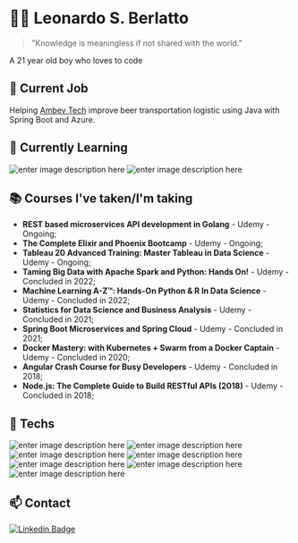 # :mage_man: Leonardo S. Berlatto
> "Knowledge is meaningless if not shared with the world."
>
A 21 year old boy who loves to code

## 📍 Current Job 
Helping [Ambev Tech](https://ambevtech.com.br) improve beer transportation logistic using Java with Spring Boot and Azure.

## 🌱 Currently Learning
![enter image description here](https://img.shields.io/badge/Tableau%20-1f447e.svg?&style=for-the-badge&logo=Tableau&logoColor=white)
![enter image description here](https://img.shields.io/badge/GO%20-5dc9e2.svg?&style=for-the-badge&logo=Go&logoColor=white)

## 📚 Courses I've taken/I'm taking
* **REST based microservices API development in Golang** - Udemy - Ongoing;
* **The Complete Elixir and Phoenix Bootcamp** - Udemy - Ongoing;
* **Tableau 20 Advanced Training: Master Tableau in Data Science** - Udemy - Ongoing; 
* **Taming Big Data with Apache Spark and Python: Hands On!** - Udemy - Concluded in 2022;
* **Machine Learning A-Z™: Hands-On Python & R In Data Science** - Udemy - Concluded in 2022;
* **Statistics for Data Science and Business Analysis** - Udemy - Concluded in 2021;
* **Spring Boot Microservices and Spring Cloud** - Udemy - Concluded in 2021;
* **Docker Mastery: with Kubernetes + Swarm from a Docker Captain** - Udemy - Concluded in 2020;
* **Angular Crash Course for Busy Developers** - Udemy - Concluded in 2018; 
* **Node.js: The Complete Guide to Build RESTful APIs (2018)** - Udemy - Concluded in 2018;

## 🔭 Techs 
![enter image description here](https://img.shields.io/badge/-Java-f1941c?style=for-the-badge&logo=Java&logoColor=white)
![enter image description here](https://img.shields.io/badge/-Spring-6DB33F?style=for-the-badge&logo=Spring&logoColor=white)
![enter image description here](https://img.shields.io/badge/-Python-3776ab?style=for-the-badge&logo=Python&logoColor=white)
![enter image description here](https://img.shields.io/badge/-Javascript-F7DF1E?style=for-the-badge&logo=JavaScript&logoColor=black)
![enter image description here](https://img.shields.io/badge/-React-61DAFB?style=for-the-badge&logo=React&logoColor=white) 
![enter image description here](https://img.shields.io/badge/-Angular-DD0031?style=for-the-badge&logo=Angular&logoColor=white)
![enter image description here](https://img.shields.io/badge/-NodeJS-339933?style=for-the-badge&logo=Node.JS&logoColor=white)


## 📫 Contact
[![Linkedin Badge](https://img.shields.io/badge/-LinkedIn-blue?style=for-the-badge&logo=Linkedin&logoColor=white&link=https://www.linkedin.com/public-profile/in/leonardo-berlatto-b1a654159)](https://www.linkedin.com/public-profile/in/leonardo-berlatto-b1a654159)
